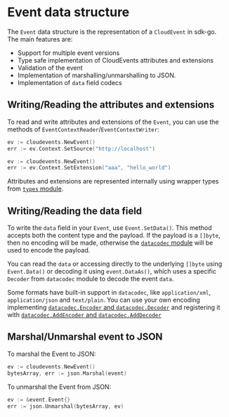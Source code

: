 # Event data structure

The `Event` data structure is the representation of a `CloudEvent` in sdk-go. The main features are:

* Support for multiple event versions
* Type safe implementation of CloudEvents attributes and extensions
* Validation of the event
* Implementation of marshalling/unmarshalling to JSON.
* Implementation of `data` field codecs

## Writing/Reading the attributes and extensions

To read and write attributes and extensions of the `Event`, you can use the methods of `EventContextReader`/`EventContextWriter`:

```go
ev := cloudevents.NewEvent()
err := ev.Context.SetSource("http://localhost")
```

```go
ev := cloudevents.NewEvent()
err := ev.Context.SetExtension("aaa", "hello_world")
```

Attributes and extensions are represented internally using wrapper types from [`types` module](https://github.com/cloudevents/sdk-go/tree/master/v2/types). 

## Writing/Reading the data field

To write the `data` field in your `Event`, use `Event.SetData()`. This method accepts 
both the content type and the payload. If the payload is a `[]byte`, then no encoding
will be made, otherwise the [`datacodec` module](https://github.com/cloudevents/sdk-go/tree/master/v2/event/datacodec) will be used to 
encode the payload. 

You can read the `data` or accessing directly to the underlying `[]byte` using `Event.Data()` or
decoding it using `event.DataAs()`, which uses a specific `Decoder` from `datacodec` module
to decode the event `data`.

Some formats have built-in support in `datacodec`, like `application/xml`, 
`application/json` and `text/plain`. You can use your own encoding implementing 
[`datacodec.Encoder` and `datacodec.Decoder`](https://github.com/cloudevents/sdk-go/tree/master/v2/event/datacodec/codec.go) and registering
it with [`datacodec.AddEncoder` and `datacodec.AddDecoder`](https://github.com/cloudevents/sdk-go/tree/master/v2/event/datacodec/codec.go)

## Marshal/Unmarshal event to JSON

To marshal the Event to JSON:

```go
ev := cloudevents.NewEvent()
bytesArray, err := json.Marshal(event)
```

To unmarshal the Event from JSON:

```go
ev := &event.Event{}
err := json.Unmarshal(bytesArray, ev)
```